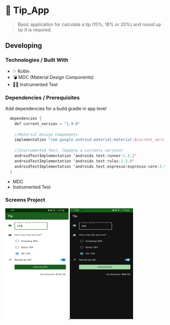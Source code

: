 # 🚀 Tip_App
> Basic application for calculate a tip (15%, 18% or 20%) and round up tip if is required.

## Developing

### Technologies / Built With
- ✨ Kotlin
- 💣 MDC (Material Design Components)
- 💅🏾 Instrumented Test

### Dependencies / Prerequisites
Add dependencies for a build.gradle in app level

```Kotlin
  dependencies {
    def current_version = "1.9.0"
    
    //Material Design Components
    implementation "com.google.android.material:material:$current_version"
    
    //Instrumented Test, (Update a currents version)
    androidTestImplementation 'androidx.test:runner:1.5.2'
    androidTestImplementation 'androidx.test:rules:1.5.0'
    androidTestImplementation 'androidx.test.espresso:espresso-core:3.5.1'
  }
```
- MDC 
- Instrumented Test

### Screens Project
<p>
  <a href="#">
    <img src="https://github.com/josesreyesdev/AssetsProjects/blob/main/Tip%20App/TipScreen.jpg" alt="screen" width="200" height="350" />
  </a>
  <a href="#">
    <img src="https://github.com/josesreyesdev/AssetsProjects/blob/main/Tip%20App/TipNightScreen.jpg" alt="screen" width="200" height="350" />
  </a>
</p>

